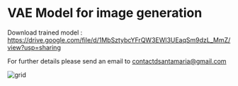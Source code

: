 # VAE Model for image generation

Download trained model : https://drive.google.com/file/d/1MbSztybcYFrQW3EWl3UEaqSm9dzL_MmZ/view?usp=sharing

For further details please send an email to contactdsantamaria@gmail.com

![grid](https://user-images.githubusercontent.com/74096987/118105576-d86aff80-b3dc-11eb-8ce4-11035c82c975.JPG)
